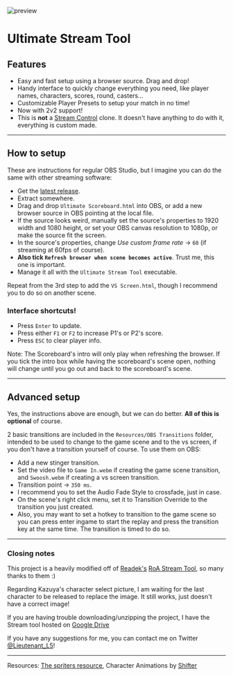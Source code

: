 ![preview](https://i.imgur.com/xB2h476.png)
# Ultimate Stream Tool

## Features
- Easy and fast setup using a browser source. Drag and drop!
- Handy interface to quickly change everything you need, like player names, characters, scores, round, casters...
- Customizable Player Presets to setup your match in no time!
- Now with 2v2 support!
- This is **not** a [Stream Control](http://farpnut.net/StreamControl) clone. It doesn't have anything to do with it, everything is custom made.

---

## How to setup
These are instructions for regular OBS Studio, but I imagine you can do the same with other streaming software:
- Get the [latest release](https://github.com/LieutenantL/Ultimate-Stream-Tool).
- Extract somewhere.
- Drag and drop `Ultimate Scoreboard.html` into OBS, or add a new browser source in OBS pointing at the local file.
- If the source looks weird, manually set the source's properties to 1920 width and 1080 height, or set your OBS canvas resolution to 1080p, or make the source fit the screen.
- In the source's properties, change *Use custom frame rate* -> `60` (if streaming at 60fps of course).
- **Also tick `Refresh browser when scene becomes active`**. Trust me, this one is important.
- Manage it all with the `Ultimate Stream Tool` executable.

Repeat from the 3rd step to add the `VS Screen.html`, though I recommend you to do so on another scene.

### Interface shortcuts!
- Press `Enter` to update.
- Press either `F1` or `F2` to increase P1's or P2's score.
- Press `ESC` to clear player info.

Note: The Scoreboard's intro will only play when refreshing the browser. If you tick the intro box while having the scoreboard's scene open, nothing will change until you go out and back to the scoreboard's scene.

---

## Advanced setup
Yes, the instructions above are enough, but we can do better. **All of this is optional** of course.
 
2 basic transitions are included in the `Resources/OBS Transitions` folder, intended to be used to change to the game scene and to the vs screen, if you don't have a transition yourself of course. To use them on OBS:
- Add a new stinger transition.
- Set the video file to `Game In.webm` if creating the game scene transition, and `Swoosh.webm` if creating a vs screen transition.
- Transition point -> `350 ms`.
- I recommend you to set the Audio Fade Style to crossfade, just in case.
- On the scene's right click menu, set it to Transition Override to the transition you just created.
- Also, you may want to set a hotkey to transition to the game scene so you can press enter ingame to start the replay and press the transition key at the same time. The transition is timed to do so.

---

### Closing notes
This project is a heavily modified off of [Readek's](https://twitter.com/Readeku) [RoA Stream Tool](https://github.com/Readek/RoA-Stream-Tool), so many thanks to them :)

Regarding Kazuya's character select picture, I am waiting for the last character to be released to replace the image. It still works, just doesn't have a correct image!

If you are having trouble downloading/unzipping the project, I have the Stream tool hosted on [Google Drive](https://drive.google.com/drive/folders/1_6SgIsUcMQdlOSn2ObJpa2k2BJHLk1YI)

If you have any suggestions for me, you can contact me on Twitter [@Lieutenant_L5](https://twitter.com/lieutenant_l5)!

---

Resources: [The spriters resource](https://www.spriters-resource.com/nintendo_switch/supersmashbrosultimate/), Character Animations by [Shifter](https://twitter.com/WayShifter)
